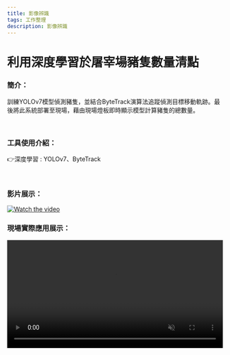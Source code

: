 ```yaml
---
title: 影像辨識
tags: 工作整理
description: 影像辨識
---
```


# 利用深度學習於屠宰場豬隻數量清點



### 簡介：
訓練YOLOv7模型偵測豬隻，並結合ByteTrack演算法追蹤偵測目標移動軌跡。最後將此系統部署至現場，藉由現場燈板即時顯示模型計算豬隻的總數量。

<br>

### 工具使用介紹：

:point_right:深度學習 : YOLOv7、ByteTrack

<br>

### 影片展示：
[![Watch the video](https://raw.githubusercontent.com/andylee40/Pig-count/main/videos/屠宰場豬隻數量模型預測.png)](https://raw.githubusercontent.com/andylee40/Pig-count/main/videos/屠宰場豬隻數量模型預測.mp4)
<br>

### 現場實際應用展示：

<video src="https://raw.githubusercontent.com/andylee40/Pig-count/main/videos/屠宰場點豬與體表溫度監測情境影片.mp4" controls muted=true autoplay=true width=100%></video>
